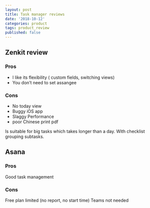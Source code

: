 ```yaml
---
layout: post
title: Task manager reviews
date: '2018-10-12'
categories: product
tags: product_review
published: false
---
```


## Zenkit review

### Pros
- I like its flexibility ( custom fields, switching views)
- You don’t need to set assangee


### Cons
- No today view
- Buggy iOS app
- Slaggy Performance
- poor Chinese print pdf

Is suitable for big tasks which takes longer than a day.
With checklist grouping subtasks.


## Asana

### Pros
Good task management

### Cons
Free plan limited (no report, no start time)
Teams not needed


